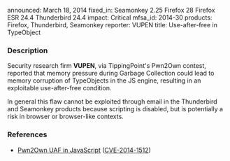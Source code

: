announced: March 18, 2014
fixed_in: Seamonkey 2.25
          Firefox 28
          Firefox ESR 24.4
          Thunderbird 24.4
impact: Critical
mfsa_id: 2014-30
products: Firefox, Thunderbird, Seamonkey
reporter: VUPEN
title: Use-after-free in TypeObject

<h3>Description</h3>

<p>Security research firm <strong>VUPEN</strong>, via TippingPoint's Pwn2Own
contest, reported that memory pressure during Garbage Collection could lead to
memory corruption of TypeObjects in the JS engine, resulting in an exploitable
use-after-free condition.</p>

<p class="note">In general this flaw cannot be exploited through email in the
Thunderbird and Seamonkey products because scripting is disabled, but is
potentially a risk in browser or browser-like contexts.</p>

<h3>References</h3>

<ul>
  <li><a href="https://bugzilla.mozilla.org/show_bug.cgi?id=982957">
       Pwn2Own UAF in JavaScript</a> (<a href="http://cve.mitre.org/cgi-bin/cvename.cgi?name=CVE-2014-1512" class="ex-ref">CVE-2014-1512</a>)</li>
</ul>



